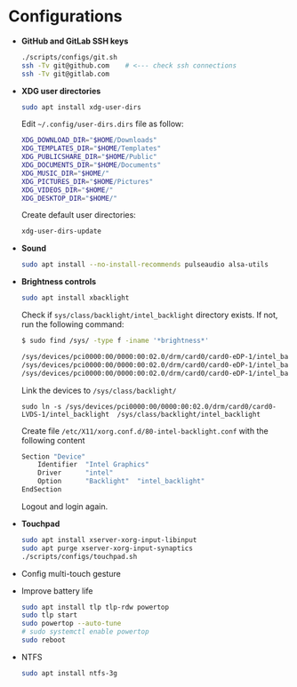 # Configurations

- **GitHub and GitLab SSH keys**

  ```sh
  ./scripts/configs/git.sh
  ssh -Tv git@github.com    # <--- check ssh connections
  ssh -Tv git@gitlab.com
  ```

- **XDG user directories**

  ```sh
  sudo apt install xdg-user-dirs
  ```

  Edit `~/.config/user-dirs.dirs` file as follow:

  ```sh
  XDG_DOWNLOAD_DIR="$HOME/Downloads"
  XDG_TEMPLATES_DIR="$HOME/Templates"
  XDG_PUBLICSHARE_DIR="$HOME/Public"
  XDG_DOCUMENTS_DIR="$HOME/Documents"
  XDG_MUSIC_DIR="$HOME/"
  XDG_PICTURES_DIR="$HOME/Pictures"
  XDG_VIDEOS_DIR="$HOME/"
  XDG_DESKTOP_DIR="$HOME/"
  ```

  Create default user directories:

  ```sh
  xdg-user-dirs-update
  ```

- **Sound**

  ```sh
  sudo apt install --no-install-recommends pulseaudio alsa-utils
  ```

- **Brightness controls**

  ```sh
  sudo apt install xbacklight
  ```

  Check if `sys/class/backlight/intel_backlight` directory exists. If not, run
  the following command:

  ```sh
  $ sudo find /sys/ -type f -iname '*brightness*'

  /sys/devices/pci0000:00/0000:00:02.0/drm/card0/card0-eDP-1/intel_backlight/actual_brightness
  /sys/devices/pci0000:00/0000:00:02.0/drm/card0/card0-eDP-1/intel_backlight/brightness
  /sys/devices/pci0000:00/0000:00:02.0/drm/card0/card0-eDP-1/intel_backlight/max_brightness
  ```

  Link the devices to `/sys/class/backlight/`

  ```
  sudo ln -s /sys/devices/pci0000:00/0000:00:02.0/drm/card0/card0-LVDS-1/intel_backlight  /sys/class/backlight/intel_backlight
  ```

  Create file `/etc/X11/xorg.conf.d/80-intel-backlight.conf` with the following
  content

  ```sh
  Section "Device"
      Identifier  "Intel Graphics"
      Driver      "intel"
      Option      "Backlight"  "intel_backlight"
  EndSection
  ```

  Logout and login again.

- **Touchpad**

  ```sh
  sudo apt install xserver-xorg-input-libinput
  sudo apt purge xserver-xorg-input-synaptics
  ./scripts/configs/touchpad.sh
  ```

- Config multi-touch gesture

- Improve battery life

  ```sh
  sudo apt install tlp tlp-rdw powertop
  sudo tlp start
  sudo powertop --auto-tune
  # sudo systemctl enable powertop
  sudo reboot
  ```

- NTFS

  ```sh
  sudo apt install ntfs-3g
  ```
